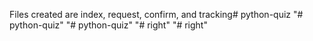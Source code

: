 Files created are index, request, confirm, and tracking#   p y t h o n - q u i z  
 "# python-quiz" 
"# python-quiz" 
"# right" 
"# right" 
